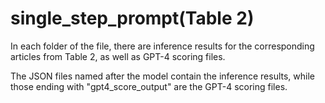 # single_step_prompt(Table 2)

In each folder of the file, there are inference results for the corresponding articles from Table 2, as well as GPT-4 scoring files.

The JSON files named after the model contain the inference results, while those ending with "gpt4_score_output" are the GPT-4 scoring files.

